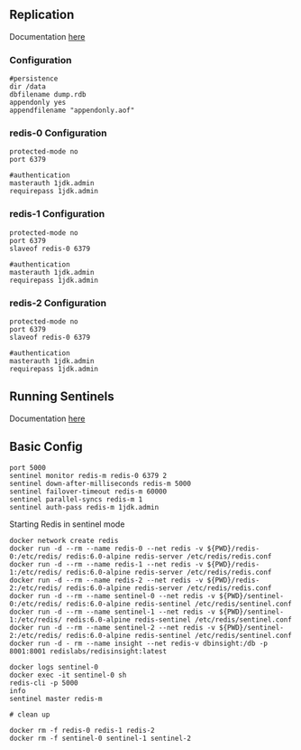 
## Replication

Documentation [here](https://redis.io/topics/replication)

### Configuration
```
#persistence
dir /data
dbfilename dump.rdb
appendonly yes
appendfilename "appendonly.aof"
```
### redis-0 Configuration
```
protected-mode no
port 6379

#authentication
masterauth 1jdk.admin
requirepass 1jdk.admin
```

### redis-1 Configuration
```
protected-mode no
port 6379
slaveof redis-0 6379

#authentication
masterauth 1jdk.admin
requirepass 1jdk.admin
```

### redis-2 Configuration
```
protected-mode no
port 6379
slaveof redis-0 6379

#authentication
masterauth 1jdk.admin
requirepass 1jdk.admin
```

## Running Sentinels

Documentation [here](https://redis.io/topics/sentinel)

## Basic Config
```
port 5000
sentinel monitor redis-m redis-0 6379 2
sentinel down-after-milliseconds redis-m 5000
sentinel failover-timeout redis-m 60000
sentinel parallel-syncs redis-m 1
sentinel auth-pass redis-m 1jdk.admin

```
Starting Redis in sentinel mode

```
docker network create redis
docker run -d --rm --name redis-0 --net redis -v ${PWD}/redis-0:/etc/redis/ redis:6.0-alpine redis-server /etc/redis/redis.conf
docker run -d --rm --name redis-1 --net redis -v ${PWD}/redis-1:/etc/redis/ redis:6.0-alpine redis-server /etc/redis/redis.conf
docker run -d --rm --name redis-2 --net redis -v ${PWD}/redis-2:/etc/redis/ redis:6.0-alpine redis-server /etc/redis/redis.conf
docker run -d --rm --name sentinel-0 --net redis -v ${PWD}/sentinel-0:/etc/redis/ redis:6.0-alpine redis-sentinel /etc/redis/sentinel.conf
docker run -d --rm --name sentinel-1 --net redis -v ${PWD}/sentinel-1:/etc/redis/ redis:6.0-alpine redis-sentinel /etc/redis/sentinel.conf
docker run -d --rm --name sentinel-2 --net redis -v ${PWD}/sentinel-2:/etc/redis/ redis:6.0-alpine redis-sentinel /etc/redis/sentinel.conf
docker run -d - rm --name insight --net redis-v dbinsight:/db -p 8001:8001 redislabs/redisinsight:latest

docker logs sentinel-0
docker exec -it sentinel-0 sh
redis-cli -p 5000
info
sentinel master redis-m

# clean up 

docker rm -f redis-0 redis-1 redis-2
docker rm -f sentinel-0 sentinel-1 sentinel-2


```

